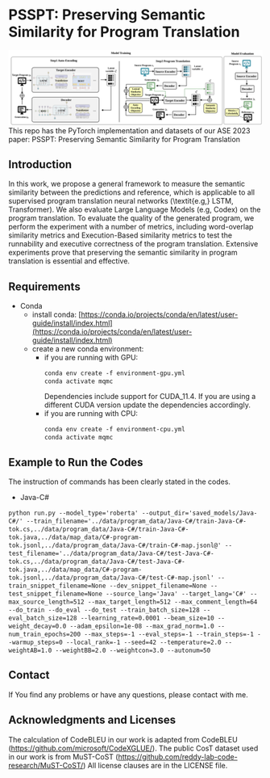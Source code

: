 # PSSPT: Preserving Semantic Similarity for Program Translation
![backbone](backbone.svg)
This repo has the PyTorch implementation and datasets of our ASE 2023 paper: PSSPT: Preserving Semantic Similarity for Program Translation

## Introduction
In this work, we propose a general framework to measure the semantic similarity between the predictions and reference, which is applicable to all supervised program translation neural networks (\textit{e.g,} LSTM, Transformer). We also evaluate Large Language Models (e.g, Codex) on the program translation. To evaluate the quality of the generated program, we perform the experiment with a number of metrics, including word-overlap similarity metrics and Execution-Based similarity metrics to test the runnability and executive correctness of the program translation. Extensive experiments prove that preserving the semantic similarity in program translation is essential and effective.


## Requirements
* Conda
  * install conda: [https://conda.io/projects/conda/en/latest/user-guide/install/index.html](https://conda.io/projects/conda/en/latest/user-guide/install/index.html)
  * create a new conda environment:
      * if you are running with GPU: 
        ```
        conda env create -f environment-gpu.yml
        conda activate mqmc
        ```
        Dependencies include support for CUDA_11.4. If you are using a different CUDA version update the dependencies accordingly.
      * if you are running with CPU:   
        ```
        conda env create -f environment-cpu.yml
        conda activate mqmc
        ```

## Example to Run the Codes 
The instruction of commands has been clearly stated in the codes.

* Java-C#
```
python run.py --model_type='roberta' --output_dir='saved_models/Java-C#/' --train_filename='../data/program_data/Java-C#/train-Java-C#-tok.cs,../data/program_data/Java-C#/train-Java-C#-tok.java,../data/map_data/C#-program-tok.jsonl,../data/program_data/Java-C#/train-C#-map.jsonl@' --test_filename='../data/program_data/Java-C#/test-Java-C#-tok.cs,../data/program_data/Java-C#/test-Java-C#-tok.java,../data/map_data/C#-program-tok.jsonl,../data/program_data/Java-C#/test-C#-map.jsonl' --train_snippet_filename=None --dev_snippet_filename=None --test_snippet_filename=None --source_lang='Java' --target_lang='C#' --max_source_length=512 --max_target_length=512 --max_comment_length=64 --do_train --do_eval --do_test --train_batch_size=128 --eval_batch_size=128 --learning_rate=0.0001 --beam_size=10 --weight_decay=0.0 --adam_epsilon=1e-08 --max_grad_norm=1.0 --num_train_epochs=200 --max_steps=-1 --eval_steps=-1 --train_steps=-1 --warmup_steps=0 --local_rank=-1 --seed=42 --temperature=2.0 --weightAB=1.0 --weightBB=2.0 --weightcon=3.0 --autonum=50
```

## Contact
If You find any problems or have any questions, please contact with me.


## Acknowledgments and Licenses
The calculation of CodeBLEU in our work is adapted from CodeBLEU (https://github.com/microsoft/CodeXGLUE/).
The public CosT dataset used in our work is from MuST-CoST (https://github.com/reddy-lab-code-research/MuST-CoST/)
All license clauses are in the LICENSE file.
